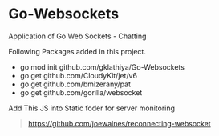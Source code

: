 # Go-Websockets
Application of Go Web Sockets - Chatting

Following Packages added in this project.

- go mod init github.com/gklathiya/Go-Websockets
- go get github.com/CloudyKit/jet/v6
- go get github.com/bmizerany/pat
- go get github.com/gorilla/websocket



Add This JS into Static foder for server monitoring

> https://github.com/joewalnes/reconnecting-websocket
